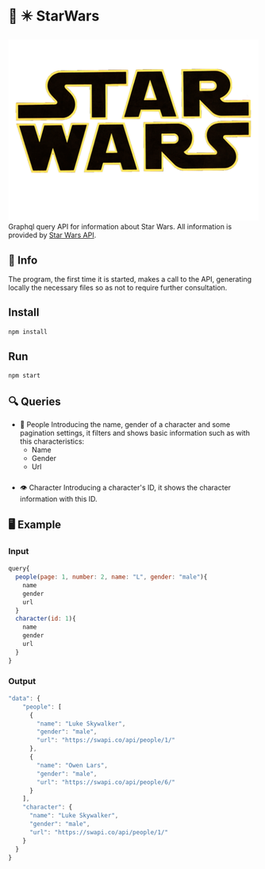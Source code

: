 # 🐻 ✴️ StarWars
![alt text](./StarWarsLogo.png)
Graphql query API for information about Star Wars.
All information is provided by [Star Wars API](https://swapi.co/).
## 📝 Info
The program, the first time it is started, makes a call to the API, generating locally the necessary files so as not to require further consultation.
## Install
```js
npm install
```
## Run
```js
npm start
```
## 🔍 Queries
- 👨 People
    Introducing the name, gender of a character and some pagination settings, it filters and shows basic information such as with this characteristics:
    - Name
    - Gender
    - Url
    #####
- 👁️ Character
    Introducing a character's ID, it shows the character information with this ID.
## 🖥️ Example
### Input
```js
query{
  people(page: 1, number: 2, name: "L", gender: "male"){
    name
    gender
    url
  }
  character(id: 1){
    name
    gender
    url
  }
}
```
### Output

```js
"data": {
    "people": [
      {
        "name": "Luke Skywalker",
        "gender": "male",
        "url": "https://swapi.co/api/people/1/"
      },
      {
        "name": "Owen Lars",
        "gender": "male",
        "url": "https://swapi.co/api/people/6/"
      }
    ],
    "character": {
      "name": "Luke Skywalker",
      "gender": "male",
      "url": "https://swapi.co/api/people/1/"
    }
  }
}
```